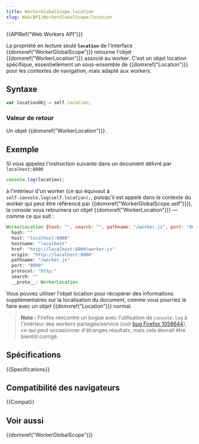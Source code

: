 ```yaml
---
title: WorkerGlobalScope.location
slug: Web/API/WorkerGlobalScope/location
---
```


{{APIRef("Web Workers API")}}

La propriété en lecture seule **`location`** de l'interface {{domxref("WorkerGlobalScope")}} retourne l'objet {{domxref("WorkerLocation")}} associé au worker. C'est un objet location spécifique, essentiellement un sous-ensemble de {{domxref("Location")}} pour les contextes de navigation, mais adapté aux workers.

## Syntaxe

```js
var locationObj = self.location;
```

### Valeur de retour

Un objet {{domxref("WorkerLocation")}}.

## Exemple

Si vous appelez l'instruction suivante dans un document délivré par `localhost:8000`

```js
console.log(location);
```

à l'intérieur d'un worker (ce qui équivaut à `self.console.log(self.location);`, puisqu'il est appelé dans le contexte du worker qui peut être référencé par {{domxref("WorkerGlobalScope.self")}}), la console vous retournera un objet {{domxref("WorkerLocation")}} — comme ce qui suit :

```js
WorkerLocation {hash: "", search: "", pathname: "/worker.js", port: "8000", hostname: "localhost"…}
  hash: ""
  host: "localhost:8000"
  hostname: "localhost"
  href: "http://localhost:8000/worker.js"
  origin: "http://localhost:8000"
  pathname: "/worker.js"
  port: "8000"
  protocol: "http:"
  search: ""
  __proto__: WorkerLocation
```

Vous pouvez utiliser l'objet location pour récupérer des informations supplémentaires sur la localisation du document, comme vous pourriez le faire avec un objet {{domxref("Location")}} normal.

> **Note :** Firefox rencontre un bogue avec l'utilisation de `console.log` à l'intérieur des workers partagés/service (voir [bug Firefox 1058644](https://bugzil.la/1058644)), ce qui peut occasionner d'étranges résultats, mais cela devrait être bientôt corrigé.

## Spécifications

{{Specifications}}

## Compatibilité des navigateurs

{{Compat}}

## Voir aussi

{{domxref("WorkerGlobalScope")}}
